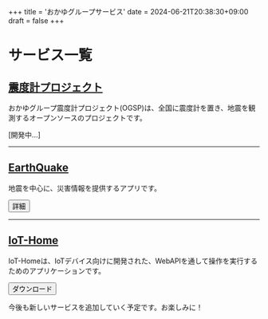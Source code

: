 +++
title = 'おかゆグループサービス'
date = 2024-06-21T20:38:30+09:00
draft = false
+++

# サービス一覧

<div class="List">

## [震度計プロジェクト](/seismometer)

おかゆグループ震度計プロジェクト(OGSP)は、全国に震度計を置き、地震を観測するオープンソースのプロジェクトです。

[開発中...]

<hr/>

## [EarthQuake](/okayueq)

地震を中心に、災害情報を提供するアプリです。

[<button>詳細</button>](https://github.com/yossy4411/EarthQuake)

<hr/>

## [IoT-Home](/iot-home)

IoT-Homeは、IoTデバイス向けに開発された、WebAPIを通して操作を実行するためのアプリケーションです。

[<button>ダウンロード</button>](https://github.com/yossy4411/Iot-Home/releases/latest)

</div>


今後も新しいサービスを追加していく予定です。お楽しみに！
